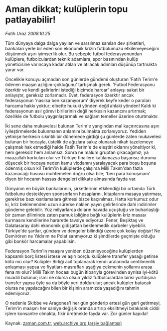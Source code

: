 # Aman dikkat; kulüplerin topu patlayabilir!

*Fatih Uraz 2008.10.25*

<tr><td class="metin" colspan="2" style="padding-top: 20px; padding-left: 5px; padding-right: 10px;">Tüm dünyaya dalga dalga yayılan ve sarsılmaz sanılan dev şirketleri, bankaları yerle bir eden son ekonomik krizin futbolumuzu etkilemeyeceğini düşünmek aşırı iyimserlik olur. Bu sebeple futbol federasyonundan kulüplere, futbolculardan teknik adamlara, spor basınından kulüp yöneticisine varıncaya kadar atılan ve atılacak adımları düşünüp tartmakta yarar var.</td></tr><tr><td class="metin" colspan="2" style="padding-top: 20px; padding-left: 5px; padding-right: 10px;"><p>Öncelikle konuyu açmadan son günlerde gündemi oluşturan 'Fatih Terim'e ödenen maaşın azlığını-çokluğunu' tartışmak gerek. 'Futbol Federasyonu özerktir ve kendi gelirlerini istediği biçimde harcar' anlayışı sakat bir anlayıştır, gereksiz zorlamadır. Evet, federasyon özerktir ancak federasyonun 'nasılsa ben kazanıyorum' diyerek keyfe keder o paraları harcama hakkı yoktur; elbette hukuki yönden değil ahlaki yönden! Kaldı ki federasyonun asıl görevi birilerinin değil herkesin kazancını artırmak; özellikle de futbolu yaygınlaştırmak ve sağlam temeller üzerine oturtmaktır. 
<p>İki sene daha mukavelesi bulunan Terim'e yangından mal kaçırırcasına aşırı iyileştirmelerde bulunmanın anlamını bulmakta zorlanıyoruz. Yediden yetmişe herkesin sıkıntılı bir dönemece girdiği şu günlerde zaten mukavelesi bulunan bir hocayla, üstelik de ağızlara sakız olunarak nikah tazelemeye çalışmak hak etmediği halde Fatih Terim'e de eleştiri oklarını yöneltiyor ki, hem gereksiz hem anlamsız. Sonra ne malum gruptan çıkacağımız; ya maazallah korkulan olur ve Türkiye finallere katılamazsa başarısız duruma düşecek bir hocaya neden kamu vicdanını yaralayacak para boşu boşuna ödenmiş olsun ki! Terim'in kulüplerde çalışırsa Milli Takım'dan fazla kazanacağı hususu muhtemelen doğru olsa bile; 'ben para konuşmam' diyen bir hocanın hassas dengeleri dikkate almasında fayda var.
<p>Dünyanın en büyük bankalarının, şirketlerinin etkilendiği bir ortamda Türk futbolunu destekleyen sponsorların hesaplarını, kitaplarını masaya yatırması, gerekirse bazı kısıtlamalara gitmesi bizce kaçınılmaz. Hatta korkumuz odur ki, kriz beklenenden uzun sürerse naklen yayın gelirlerinde dahi indirimler gündeme gelebilir. Yüz milyarlarca doların havada uçuştuğu ve buharlaştığı bir zaman diliminde zaten pamuk ipliğine bağlı kulüplerin kriz masası kurmasını kendilerine hararetle tavsiye ediyoruz. Fener, Beşiktaş ve Galatasaray dahi ekonomik gidişattan beklenmedik darbeler yiyebilir. Türkiye'de şartlar, gündem ve dengeler bilindiği üzere çok kolay değişir! Ne Demirören ne Yıldırım ne Polat sanmıyoruz ki şimdilerde geçmişte olduğu gibi bonkör harcamalar yapabilsin.
<p>Federasyon Terim'in maaşını yeniden düzenleyeceğine kulüplerden kapsamlı borç listesi istese ve aşırı borçlu kulüplere transfer yasağı getirse kötü mü olur? Kulüpler Birliği acil toplanarak kendi aralarında centilmenlik anlaşması yapsa ve fiyatları-masrafları aşağıya çekmenin yollarını arasa fena mı olur? Milli Takım hocası bugün itibarıyla görevinden ayrılsa iyi-kötü muadili bulunur; ismi ne olursa olsun yıldız futbolculardan birisi yurtdışına transfer yapsa öyle ya da böyle yeri doldurulur; ancak kulüpler batacak olursa ne yapılacağını bilen bir kişinin aramızda yaşadığını tahmin edemiyoruz.
<p>O nedenle Skibbe ve Aragones'i her gün gönderip ertesi gün geri getirmeyi, Terim'in maaşını her saniye değişik oranda artırıp eksiltmeyi bırakarak ciddi işlere konsantre olmakta, fikir üretmekte fayda var. Zor günler kapıda! <br/></p></p></p></p></p></td></tr>

Kaynak: [zaman.com.tr](http://zaman.com.tr/yazar.do?yazino=753132), [web.archive.org (arşiv bağlantısı)](http://web.archive.org/web/20081026021427/http://www.zaman.com.tr:80/yazar.do?yazino=753132)
